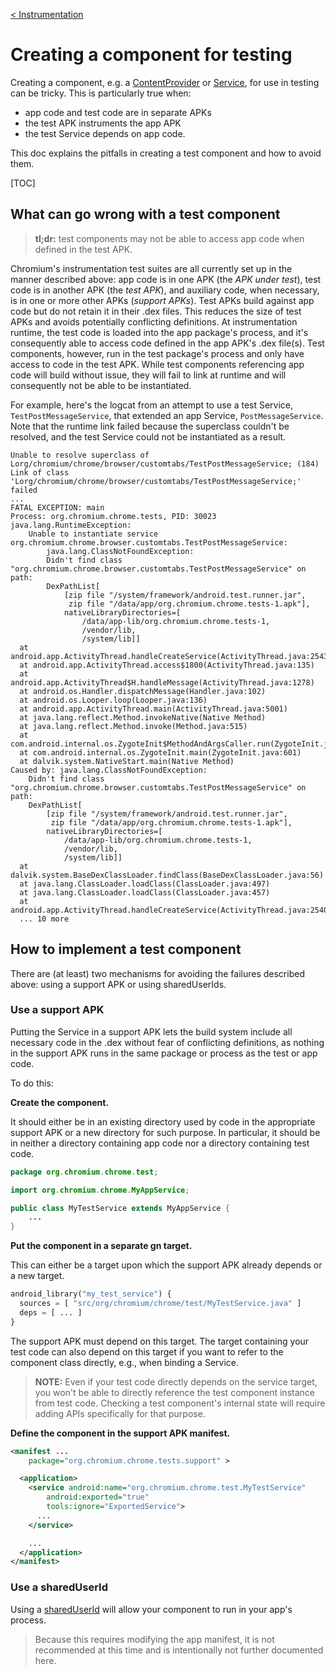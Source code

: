 [< Instrumentation](/testing/android/docs/instrumentation.md)

# Creating a component for testing

Creating a component, e.g. a [ContentProvider][1] or [Service][2], for use
in testing can be tricky. This is particularly true when:
 - app code and test code are in separate APKs
 - the test APK instruments the app APK
 - the test Service depends on app code.

This doc explains the pitfalls in creating a test component and how to
avoid them.

[TOC]

## What can go wrong with a test component

> **tl;dr:** test components may not be able to access app code when defined in
> the test APK.

Chromium's instrumentation test suites are all currently set up in the manner
described above: app code is in one APK (the _APK under test_), test code is
in another APK (the _test APK_), and auxiliary code, when necessary, is in
one or more other APKs (_support APKs_). Test APKs build against app code
but do not retain it in their .dex files. This reduces the size of test APKs
and avoids potentially conflicting definitions. At instrumentation runtime,
the test code is loaded into the app package's process, and it's consequently
able to access code defined in the app APK's .dex file(s). Test components,
however, run in the test package's process and only have access to code in the
test APK. While test components referencing app code will build without issue,
they will fail to link at runtime and will consequently not be able to be
instantiated.

For example, here's the logcat from an attempt to use a test Service,
`TestPostMessageService`, that extended an app Service, `PostMessageService`.
Note that the runtime link failed because the superclass couldn't be resolved,
and the test Service could not be instantiated as a result.

``` text
Unable to resolve superclass of Lorg/chromium/chrome/browser/customtabs/TestPostMessageService; (184)
Link of class 'Lorg/chromium/chrome/browser/customtabs/TestPostMessageService;' failed
...
FATAL EXCEPTION: main
Process: org.chromium.chrome.tests, PID: 30023
java.lang.RuntimeException:
    Unable to instantiate service org.chromium.chrome.browser.customtabs.TestPostMessageService:
        java.lang.ClassNotFoundException:
        Didn't find class "org.chromium.chrome.browser.customtabs.TestPostMessageService" on path:
        DexPathList[
            [zip file "/system/framework/android.test.runner.jar",
             zip file "/data/app/org.chromium.chrome.tests-1.apk"],
            nativeLibraryDirectories=[
                /data/app-lib/org.chromium.chrome.tests-1,
                /vendor/lib,
                /system/lib]]
  at android.app.ActivityThread.handleCreateService(ActivityThread.java:2543)
  at android.app.ActivityThread.access$1800(ActivityThread.java:135)
  at android.app.ActivityThread$H.handleMessage(ActivityThread.java:1278)
  at android.os.Handler.dispatchMessage(Handler.java:102)
  at android.os.Looper.loop(Looper.java:136)
  at android.app.ActivityThread.main(ActivityThread.java:5001)
  at java.lang.reflect.Method.invokeNative(Native Method)
  at java.lang.reflect.Method.invoke(Method.java:515)
  at com.android.internal.os.ZygoteInit$MethodAndArgsCaller.run(ZygoteInit.java:785)
  at com.android.internal.os.ZygoteInit.main(ZygoteInit.java:601)
  at dalvik.system.NativeStart.main(Native Method)
Caused by: java.lang.ClassNotFoundException:
    Didn't find class "org.chromium.chrome.browser.customtabs.TestPostMessageService" on path:
    DexPathList[
        [zip file "/system/framework/android.test.runner.jar",
         zip file "/data/app/org.chromium.chrome.tests-1.apk"],
        nativeLibraryDirectories=[
            /data/app-lib/org.chromium.chrome.tests-1,
            /vendor/lib,
            /system/lib]]
  at dalvik.system.BaseDexClassLoader.findClass(BaseDexClassLoader.java:56)
  at java.lang.ClassLoader.loadClass(ClassLoader.java:497)
  at java.lang.ClassLoader.loadClass(ClassLoader.java:457)
  at android.app.ActivityThread.handleCreateService(ActivityThread.java:2540)
  ... 10 more
```

## How to implement a test component

There are (at least) two mechanisms for avoiding the failures described above:
using a support APK or using sharedUserIds.

### Use a support APK

Putting the Service in a support APK lets the build system include all necessary
code in the .dex without fear of conflicting definitions, as nothing in the
support APK runs in the same package or process as the test or app code.

To do this:

**Create the component.**

It should either be in an existing directory used by code in the appropriate
support APK or a new directory for such purpose. In particular, it should be
in neither a directory containing app code nor a directory containing test
code.

``` java
package org.chromium.chrome.test;

import org.chromium.chrome.MyAppService;

public class MyTestService extends MyAppService {
    ...
}
```

**Put the component in a separate gn target.**

This can either be a target upon which the support APK already depends or a new
target.

``` python
android_library("my_test_service") {
  sources = [ "src/org/chromium/chrome/test/MyTestService.java" ]
  deps = [ ... ]
}
```

The support APK must depend on this target. The target containing your test
code can also depend on this target if you want to refer to the component
class directly, e.g., when binding a Service.

> **NOTE:** Even if your test code directly depends on the service target,
> you won't be able to directly reference the test component instance from
> test code. Checking a test component's internal state will require adding
> APIs specifically for that purpose.

**Define the component in the support APK manifest.**

``` xml
<manifest ...
    package="org.chromium.chrome.tests.support" >

  <application>
    <service android:name="org.chromium.chrome.test.MyTestService"
        android:exported="true"
        tools:ignore="ExportedService">
      ...
    </service>

    ...
  </application>
</manifest>
```

### Use a sharedUserId

Using a [sharedUserId][3] will allow your component to run in your app's
process.

> Because this requires modifying the app manifest, it is not recommended at
> this time and is intentionally not further documented here.

[1]: https://developer.android.com/reference/android/content/ContentProvider.html
[2]: https://developer.android.com/reference/android/app/Service.html
[3]: https://developer.android.com/guide/topics/manifest/manifest-element.html#uid
